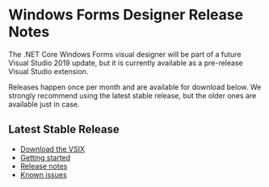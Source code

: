 # Windows Forms Designer Release Notes

The .NET Core Windows Forms visual designer will be part of a future Visual Studio 2019 update, but it is currently available as a pre-release Visual Studio extension.

Releases happen once per month and are available for download below. We strongly recommend using the latest stable release, but the older ones are available just in case.

## Latest Stable Release

- [Download the VSIX](https://aka.ms/winforms-designer)
- [Getting started](0.1/gettingstarted.md)
- [Release notes](0.1/releasenotes.md)
- [Known issues](0.1/knownissues.md)
